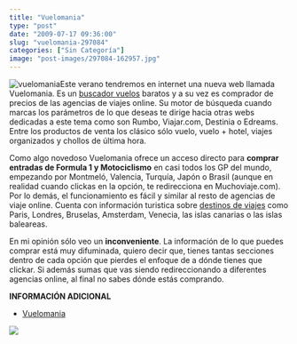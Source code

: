 ```yaml
---
title: "Vuelomania"
type: "post"
date: "2009-07-17 09:36:00"
slug: "vuelomania-297084"
categories: ["Sin Categoría"]
image: "post-images/297084-162957.jpg"
---
```


![vuelomania](post-images/297084-162957.jpg "vuelomania")Este verano tendremos en internet una nueva web llamada Vuelomania. Es un [buscador vuelos](http://www.vuelomania.com) baratos y a su vez es comprador de precios de las agencias de viajes online. Su motor de búsqueda cuando marcas los parámetros de lo que deseas te dirige hacia otras webs dedicadas a este tema como son Rumbo, Viajar.com, Destinia o Edreams. Entre los productos de venta los clásico sólo vuelo, vuelo + hotel, viajes organizados y chollos de última hora.

Como algo novedoso Vuelomania ofrece un acceso directo para **comprar entradas de Formula 1 y Motociclismo** en casi todos los GP del mundo, empezando por Montmeló, Valencia, Turquía, Japón o Brasil (aunque en realidad cuando clickas en la opción, te redirecciona en Muchoviaje.com). Por lo demás, el funcionamiento es fácil y similar al resto de agencias de viaje online. Cuenta con información turistica sobre [destinos de viajes](http://www.vuelomania.com/vuelos-a/) como Paris, Londres, Bruselas, Amsterdam, Venecia, las islas canarias o las islas baleareas.

En mi opinión sólo veo un **inconveniente**. La información de lo que puedes comprar está muy difuminada, quiero decir que, tienes tantas secciones dentro de cada opción que pierdes el enfoque de a dónde tienes que clickar. Si además sumas que vas siendo redireccionando a diferentes agencias online, al final no sabes dónde estás comprando.

**INFORMACIÓN ADICIONAL**

- [Vuelomania](http://www.vuelomania.com)

![](post-images/img_xmYj5We6l2YvJHdhBHMzYjNvZw==.gif)